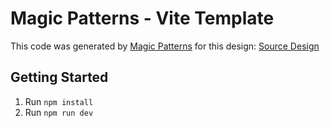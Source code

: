 # Magic Patterns - Vite Template

This code was generated by [Magic Patterns](https://magicpatterns.com) for this design: [Source Design](https://www.magicpatterns.com/c/qr8wmespcanuwpsz6zrkvn)

## Getting Started

1. Run `npm install`
2. Run `npm run dev`
